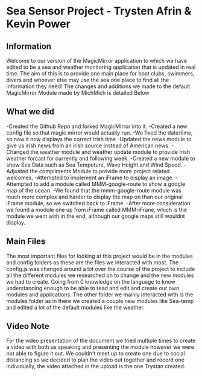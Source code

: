 <h1>Sea Sensor Project - Trysten Afrin & Kevin Power</h1>
<body>
<h2> Information </h2>
<p>
Welcome to our version of the MagicMirror application to which we have edited to be a sea and weather monitoring application that is updated in real time. The aim of this is to provide one main place for boat clubs, swimmers, divers and whoever else may use the sea one place to find all the information they need! The changes and additions we made to the default MagicMirror Module made by MichMich is detailed Below
</p>
<h2>What we did</h2>
<p2> 
  -Created the Github Repo and forked MagicMirror into it.
  -Created a new config file so that magic mirror would actually run.
  -We fixed the date/time, so now it now displays the correct Irish time
  -Updated the news module to give us irish news from an irish source instead of American news.
  -Changed the weather module and weather update module to provide Irish weather forcast for currently and following week.
  -Created a new module to show Sea Data such as Sea Tempeture, Wave Height and Wind Speed.
  -Adjusted the compliments Module to provide more project related welcomes.
  -Attempted to implement an iFrame to display an image.
  -Attempted to add a module called MMM-google-route to show a google map of the ocean.
  -We found that the mmm-google-route module was much more complex and harder to display the map on than our original iFrame module, so we switched back to iFrame.
  -After more consideration we found a module one up from iFrame called MMM-iFrane, which is the module we went with in the end, although our google maps still wouldnt display.
</p2>
<H2>Main Files</H2>
<p3>
  The most important files for looking at this project would be in the modules and config folders as these are the files we interacted with most. The config.js was changed around a lot over the course of the project to include all the different modules we researched on to change and the new modules we had to create. Going from 0 knowledge on the language to know understanding enough to be able to read and edit and create our own modules and applications. The other folder we mainly interacted with is the modules folder as in there we created a couple new modules like Sea-temp and edited a lot of the default modules like the weather.
</p3>

<H2> Video Note </H2>
<p3>
For the video presentation of the document we tried multiple times to create a video  with both us speaking and presenting the module however we were not able to figure it out.  We couldn't meet up to create one due to social distancing so we decided to plan the video out together and record one individually, the video attached in the upload is the one Trystan created.
</p3>
</body>
